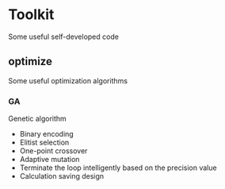 # Toolkit
Some useful self-developed code

## optimize
Some useful optimization algorithms
### GA
Genetic algorithm
* Binary encoding
* Elitist selection
* One-point crossover
* Adaptive mutation
* Terminate the loop intelligently based on the precision value
* Calculation saving design
